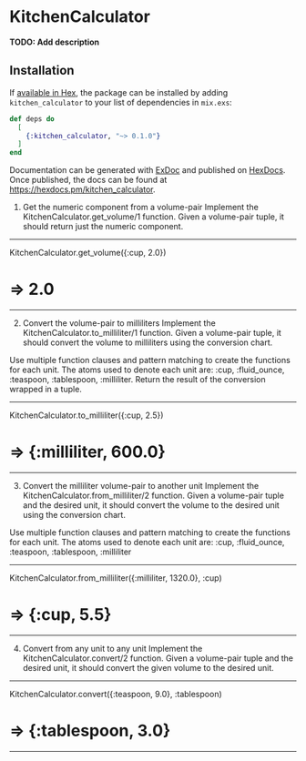 # KitchenCalculator

**TODO: Add description**

## Installation

If [available in Hex](https://hex.pm/docs/publish), the package can be installed
by adding `kitchen_calculator` to your list of dependencies in `mix.exs`:

```elixir
def deps do
  [
    {:kitchen_calculator, "~> 0.1.0"}
  ]
end
```

Documentation can be generated with [ExDoc](https://github.com/elixir-lang/ex_doc)
and published on [HexDocs](https://hexdocs.pm). Once published, the docs can
be found at <https://hexdocs.pm/kitchen_calculator>.

1. Get the numeric component from a volume-pair
Implement the KitchenCalculator.get_volume/1 function. Given a volume-pair tuple, it should return just the numeric component.
_______________________________________
KitchenCalculator.get_volume({:cup, 2.0})

# => 2.0
_______________________________________

2. Convert the volume-pair to milliliters
Implement the KitchenCalculator.to_milliliter/1 function. Given a volume-pair tuple, it should convert the volume to milliliters using the conversion chart.

Use multiple function clauses and pattern matching to create the functions for each unit. The atoms used to denote each unit are: :cup, :fluid_ounce, :teaspoon, :tablespoon, :milliliter. Return the result of the conversion wrapped in a tuple.
_______________________________________
KitchenCalculator.to_milliliter({:cup, 2.5})
# => {:milliliter, 600.0}
_______________________________________

3. Convert the milliliter volume-pair to another unit
Implement the KitchenCalculator.from_milliliter/2 function. Given a volume-pair tuple and the desired unit, it should convert the volume to the desired unit using the conversion chart.

Use multiple function clauses and pattern matching to create the functions for each unit. The atoms used to denote each unit are: :cup, :fluid_ounce, :teaspoon, :tablespoon, :milliliter
_______________________________________
KitchenCalculator.from_milliliter({:milliliter, 1320.0}, :cup)
# => {:cup, 5.5}
_______________________________________

4. Convert from any unit to any unit
Implement the KitchenCalculator.convert/2 function. Given a volume-pair tuple and the desired unit, it should convert the given volume to the desired unit.
_______________________________________
KitchenCalculator.convert({:teaspoon, 9.0}, :tablespoon)
# => {:tablespoon, 3.0}
_______________________________________